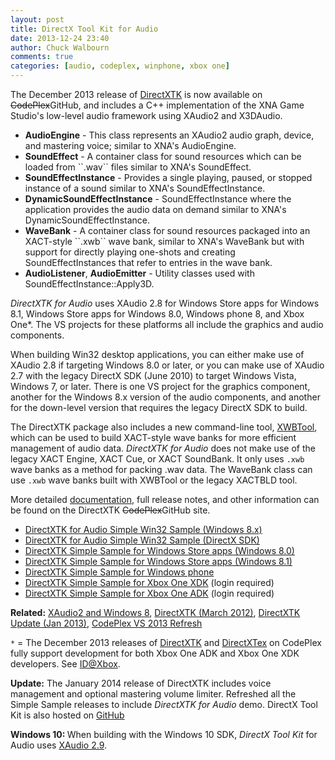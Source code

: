 ```yaml
---
layout: post
title: DirectX Tool Kit for Audio
date: 2013-12-24 23:40
author: Chuck Walbourn
comments: true
categories: [audio, codeplex, winphone, xbox one]
---
```

The December 2013 release of <a href="http://go.microsoft.com/fwlink/?LinkId=248929">DirectXTK</a> is now available on <strike>CodePlex</strike>GitHub, and includes a C++ implementation of the XNA Game Studio's low-level audio framework using XAudio2 and X3DAudio.
<!--more-->

<ul>
<li><strong>AudioEngine</strong> - This class represents an XAudio2 audio graph, device, and mastering voice; similar to XNA's AudioEngine.</li>
<li><strong>SoundEffect</strong> - A container class for sound resources which can be loaded from ``.wav`` files similar to XNA's SoundEffect.</li>
<li><strong>SoundEffectInstance</strong> - Provides a single playing, paused, or stopped instance of a sound similar to XNA's SoundEffectInstance.</li>
<li><strong>DynamicSoundEffectInstance</strong> - SoundEffectInstance where the application provides the audio data on demand similar to XNA's DynamicSoundEffectInstance.</li>
<li><strong>WaveBank</strong> - A container class for sound resources packaged into an XACT-style ``.xwb`` wave bank, similar to XNA's WaveBank but with support for directly playing one-shots and creating SoundEffectInstances that refer to entries in the wave bank.</li>
<li><strong>AudioListener</strong>, <strong>AudioEmitter</strong> - Utility classes used with SoundEffectInstance::Apply3D.</li>
</ul>

<em>DirectXTK for Audio</em> uses XAudio 2.8 for Windows Store apps for Windows 8.1, Windows Store apps for Windows 8.0, Windows phone 8, and Xbox One*. The VS projects for these platforms all include the graphics and audio components.

When building Win32 desktop applications, you can either make use of XAudio 2.8 if targeting Windows 8.0 or later, or you can make use of XAudio 2.7 with the legacy DirectX SDK (June 2010) to target Windows Vista, Windows 7, or later. There is one VS project for the graphics component, another for the Windows 8.x version of the audio components, and another for the down-level version that requires the legacy DirectX SDK to build.

The DirectXTK package also includes a new command-line tool, [XWBTool](https://github.com/Microsoft/DirectXTK/wiki/xwbtool), which can be used to build XACT-style wave banks for more efficient management of audio data. <em>DirectXTK for Audio</em> does not make use of the legacy XACT Engine, XACT Cue, or XACT SoundBank. It only uses ``.xwb`` wave banks as a method for packing .wav data. The WaveBank class can use ``.xwb`` wave banks built with XWBTool or the legacy XACTBLD tool.

More detailed <a href="https://github.com/Microsoft/DirectXTK/wiki/Audio">documentation</a>, full release notes, and other information can be found on the DirectXTK <strike>CodePlex</strike>GitHub site.

<ul>
<li><a href="http://code.msdn.microsoft.com/DirectXTK-for-Audio-Simple-9d6a7da2">DirectXTK for Audio Simple Win32 Sample (Windows 8.x)</a></li>
<li><a href="http://code.msdn.microsoft.com/DirectXTK-for-Audio-Simple-928e0700">DirectXTK for Audio Simple Win32 Sample (DirectX SDK)</a></li>
<li><a href="http://code.msdn.microsoft.com/DirectXTK-Simple-Sample-608bc274">DirectXTK Simple Sample for Windows Store apps (Windows 8.0)</a></li>
<li><a href="http://code.msdn.microsoft.com/DirectXTK-Simple-Sample-a0b6de36">DirectXTK Simple Sample for Windows Store apps (Windows 8.1)</a></li>
<li><a href="http://code.msdn.microsoft.com/DirectXTK-Simple-Windows-80e6b591">DirectXTK Simple Sample for Windows phone</a></li>
<li><a href="https://developer.xboxlive.com/en-us/platform/development/education/Pages/Samples.aspx">DirectXTK Simple Sample for Xbox One XDK</a> (login required)</li>
<li><a href="https://developer.xboxlive.com/en-us/platform/development/adk/Pages/ADKSamples.aspx">DirectXTK Simple Sample for Xbox One ADK</a> (login required)</li>
</ul>

<strong>Related:</strong> <a href="https://walbourn.github.io/xaudio2-and-windows-8-consumer-preview/">XAudio2 and Windows 8</a>, <a href="https://walbourn.github.io/directxtk/">DirectXTK (March 2012)</a>, <a href="https://walbourn.github.io/directxtk-update/">DirectXTK Update (Jan 2013)</a>, <a href="https://walbourn.github.io/codeplex-vs-2013-refresh/">CodePlex VS 2013 Refresh</a>

``*`` = The December 2013 releases of <a href="http://go.microsoft.com/fwlink/?LinkId=248929">DirectXTK</a> and <a href="http://go.microsoft.com/fwlink/?LinkId=248926">DirectXTex</a> on CodePlex fully support development for both Xbox One ADK and Xbox One XDK developers. See <a href="http://www.xbox.com/en-us/Developers/id">ID@Xbox</a>.

<strong>Update:</strong> The January 2014 release of DirectXTK includes voice management and optional mastering volume limiter. Refreshed all the Simple Sample releases to include <em>DirectXTK for Audio</em> demo. DirectX Tool Kit is also hosted on <a href="https://github.com/Microsoft/DirectXTK">GitHub</a>

<strong>Windows 10: </strong>When building with the Windows 10 SDK, <em>DirectX Tool Kit</em> for Audio uses <a href="https://msdn.microsoft.com/en-us/library/windows/desktop/ee415802.aspx">XAudio 2.9</a>.
